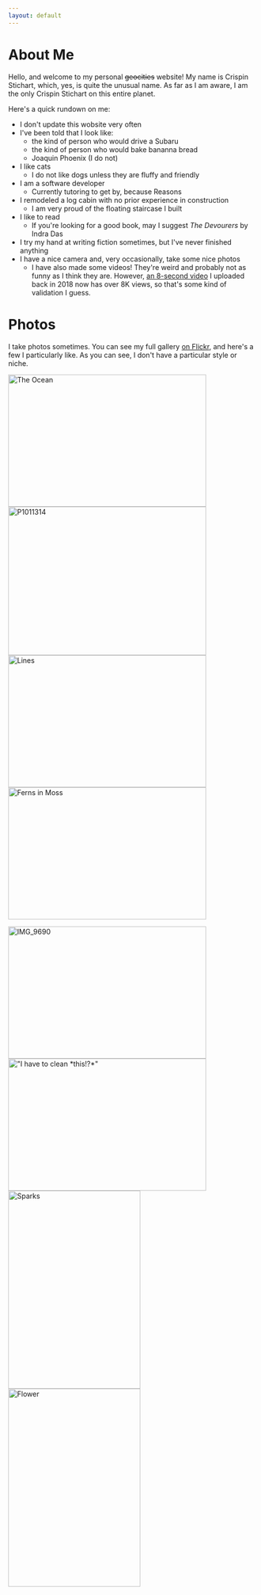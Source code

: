 ```yaml
---
layout: default
---
```


# About Me

Hello, and welcome to my personal ~~geocities~~ website! My name is Crispin Stichart, which, yes, is quite the unusual name. As far as I am aware, I am the only Crispin Stichart on this entire planet.

Here's a quick rundown on me:

* I don't update this wobsite very often
* I've been told that I look like:
  * the kind of person who would drive a Subaru
  * the kind of person who would bake bananna bread
  * Joaquin Phoenix (I do not)
* I like cats
  * I do not like dogs unless they are fluffy and friendly
* I am a software developer
  * Currently tutoring to get by, because Reasons 
* I remodeled a log cabin with no prior experience in construction
  * I am very proud of the floating staircase I built
* I like to read
  * If you're looking for a good book, may I suggest *The Devourers* by Indra Das
* I try my hand at writing fiction sometimes, but I've never finished anything
* I have a nice camera and, very occasionally, take some nice photos
  * I have also made some videos! They're weird and probably not as funny as I think they are. However, [an 8-second video](https://www.youtube.com/watch?v=eP21UWLEJxE) I uploaded back in 2018 now has over 8K views, so that's some kind of validation I guess.


# Photos

I take photos sometimes. You can see my full gallery [on Flickr](https://www.flickr.com/photos/93091610@N03/), and here's a few I particularly like. As you can see, I don't have a particular style or niche.

<div class="gallery">
<a data-flickr-embed="true" href="https://www.flickr.com/photos/93091610@N03/31493156474/in/dateposted/" title="The Ocean"><img src="https://live.staticflickr.com/489/31493156474_8363d76ec8_w.jpg" width="400" height="267" alt="The Ocean"></a><script async src="//embedr.flickr.com/assets/client-code.js" charset="utf-8"></script>
<a data-flickr-embed="true" href="https://www.flickr.com/photos/93091610@N03/51771927724/in/dateposted/" title="P1011314"><img src="https://live.staticflickr.com/65535/51771927724_1be3120152_w.jpg" width="400" height="300" alt="P1011314"></a><script async src="//embedr.flickr.com/assets/client-code.js" charset="utf-8"></script>
<a data-flickr-embed="true" href="https://www.flickr.com/photos/93091610@N03/31289948335/in/dateposted/" title="Lines"><img src="https://live.staticflickr.com/5735/31289948335_1f4671a6fe_w.jpg" width="400" height="267" alt="Lines"></a><script async src="//embedr.flickr.com/assets/client-code.js" charset="utf-8"></script>
<a data-flickr-embed="true" href="https://www.flickr.com/photos/93091610@N03/29935999361/in/dateposted/" title="Ferns in Moss"><img src="https://live.staticflickr.com/8508/29935999361_53049d1dd5_w.jpg" width="400" height="267" alt="Ferns in Moss"></a><script async src="//embedr.flickr.com/assets/client-code.js" charset="utf-8"></script>

<a data-flickr-embed="true" href="https://www.flickr.com/photos/93091610@N03/15324436107/in/dateposted/" title="IMG_9690"><img src="https://live.staticflickr.com/5601/15324436107_98a9f3438b_w.jpg" width="400" height="267" alt="IMG_9690"></a><script async src="//embedr.flickr.com/assets/client-code.js" charset="utf-8"></script>
<a data-flickr-embed="true" href="https://www.flickr.com/photos/93091610@N03/15174062337/in/dateposted/" title="&quot;I have to clean *this!?*&quot;"><img src="https://live.staticflickr.com/3852/15174062337_d739921589_w.jpg" width="400" height="267" alt="&quot;I have to clean *this!?*&quot;"></a><script async src="//embedr.flickr.com/assets/client-code.js" charset="utf-8"></script>
<a data-flickr-embed="true" href="https://www.flickr.com/photos/93091610@N03/21361145174/in/dateposted/" title="Sparks"><img src="https://live.staticflickr.com/5785/21361145174_5b17213a66_w.jpg" width="267" height="400" alt="Sparks"></a><script async src="//embedr.flickr.com/assets/client-code.js" charset="utf-8"></script>
<a data-flickr-embed="true" href="https://www.flickr.com/photos/93091610@N03/21983907265/in/dateposted/" title="Flower"><img src="https://live.staticflickr.com/563/21983907265_e7fd3d533c_w.jpg" width="267" height="400" alt="Flower"></a><script async src="//embedr.flickr.com/assets/client-code.js" charset="utf-8"></script>
</div>
